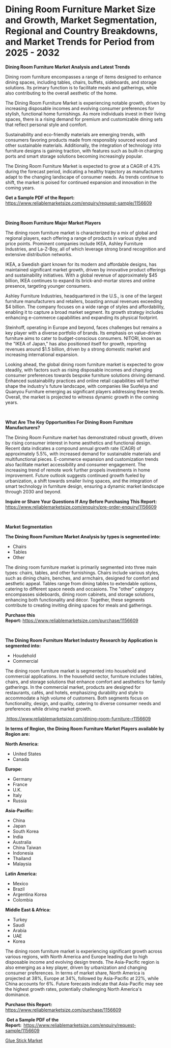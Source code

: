 <p><h1>Dining Room Furniture Market Size and Growth, Market Segmentation, Regional and Country Breakdowns, and Market Trends for Period from 2025 -  2032</h1></p><p><strong>Dining Room Furniture Market Analysis and Latest Trends</strong></p>
<p><p>Dining room furniture encompasses a range of items designed to enhance dining spaces, including tables, chairs, buffets, sideboards, and storage solutions. Its primary function is to facilitate meals and gatherings, while also contributing to the overall aesthetic of the home.</p><p>The Dining Room Furniture Market is experiencing notable growth, driven by increasing disposable incomes and evolving consumer preferences for stylish, functional home furnishings. As more individuals invest in their living spaces, there is a rising demand for premium and customizable dining sets that reflect personal style and comfort.</p><p>Sustainability and eco-friendly materials are emerging trends, with consumers favoring products made from responsibly sourced wood and other sustainable materials. Additionally, the integration of technology into furniture designs is gaining traction, with features such as built-in charging ports and smart storage solutions becoming increasingly popular.</p><p>The Dining Room Furniture Market is expected to grow at a CAGR of 4.3% during the forecast period, indicating a healthy trajectory as manufacturers adapt to the changing landscape of consumer needs. As trends continue to shift, the market is poised for continued expansion and innovation in the coming years.</p></p>
<p><strong>Get a Sample PDF of the Report:&nbsp;</strong> <a href="https://www.reliablemarketsize.com/enquiry/request-sample/1156609?utm_campaign=2293&utm_medium=2&utm_source=Github&utm_content=ia&utm_term=08022025&utm_id=dining-room-furniture">https://www.reliablemarketsize.com/enquiry/request-sample/1156609</a></p>
<p>&nbsp;</p>
<p><strong>Dining Room Furniture Major Market Players</strong></p>
<p><p>The dining room furniture market is characterized by a mix of global and regional players, each offering a range of products in various styles and price points. Prominent companies include IKEA, Ashley Furniture Industries, and La-Z-Boy, all of which leverage strong brand recognition and extensive distribution networks.</p><p>IKEA, a Swedish giant known for its modern and affordable designs, has maintained significant market growth, driven by innovative product offerings and sustainability initiatives. With a global revenue of approximately $45 billion, IKEA continues to expand its brick-and-mortar stores and online presence, targeting younger consumers.</p><p>Ashley Furniture Industries, headquartered in the U.S., is one of the largest furniture manufacturers and retailers, boasting annual revenues exceeding $4 billion. The company focuses on a wide range of styles and affordability, enabling it to capture a broad market segment. Its growth strategy includes enhancing e-commerce capabilities and expanding its physical footprint.</p><p>Steinhoff, operating in Europe and beyond, faces challenges but remains a key player with a diverse portfolio of brands. Its emphasis on value-driven furniture aims to cater to budget-conscious consumers. NITORI, known as the "IKEA of Japan," has also positioned itself for growth, reporting revenues around $1.5 billion, driven by a strong domestic market and increasing international expansion.</p><p>Looking ahead, the global dining room furniture market is expected to grow steadily, with factors such as rising disposable incomes and changing consumer preferences towards bespoke furniture solutions driving demand. Enhanced sustainability practices and online retail capabilities will further shape the industry's future landscape, with companies like Suofeiya and Quanyou Furniture emerging as significant players addressing these trends. Overall, the market is projected to witness dynamic growth in the coming years.</p></p>
<p>&nbsp;</p>
<p><strong>What Are The Key Opportunities For Dining Room Furniture Manufacturers?</strong></p>
<p><p>The Dining Room Furniture market has demonstrated robust growth, driven by rising consumer interest in home aesthetics and functional design. Recent data indicates a compound annual growth rate (CAGR) of approximately 5.5%, with increased demand for sustainable materials and multifunctional pieces. E-commerce expansion and customization trends also facilitate market accessibility and consumer engagement. The increasing trend of remote work further propels investments in home improvement. Future outlook suggests continued growth fueled by urbanization, a shift towards smaller living spaces, and the integration of smart technology in furniture design, ensuring a dynamic market landscape through 2030 and beyond.</p></p>
<p><strong>Inquire or Share Your Questions If Any Before Purchasing This Report:</strong> <a href="https://www.reliablemarketsize.com/enquiry/pre-order-enquiry/1156609?utm_campaign=2293&utm_medium=2&utm_source=Github&utm_content=ia&utm_term=08022025&utm_id=dining-room-furniture">https://www.reliablemarketsize.com/enquiry/pre-order-enquiry/1156609</a></p>
<p>&nbsp;</p>
<p><strong>Market Segmentation</strong></p>
<p><strong>The Dining Room Furniture Market Analysis by types is segmented into:</strong></p>
<p><ul><li>Chairs</li><li>Tables</li><li>Other</li></ul></p>
<p><p>The dining room furniture market is primarily segmented into three main types: chairs, tables, and other furnishings. Chairs include various styles, such as dining chairs, benches, and armchairs, designed for comfort and aesthetic appeal. Tables range from dining tables to extendable options, catering to different space needs and occasions. The "other" category encompasses sideboards, dining room cabinets, and storage solutions, enhancing both functionality and décor. Together, these segments contribute to creating inviting dining spaces for meals and gatherings.</p></p>
<p><strong>Purchase this Report:&nbsp;</strong><a href="https://www.reliablemarketsize.com/purchase/1156609?utm_campaign=2293&utm_medium=2&utm_source=Github&utm_content=ia&utm_term=08022025&utm_id=dining-room-furniture">https://www.reliablemarketsize.com/purchase/1156609</a></p>
<p>&nbsp;</p>
<p><strong>The Dining Room Furniture Market Industry Research by Application is segmented into:</strong></p>
<p><ul><li>Houdehold</li><li>Commercial</li></ul></p>
<p><p>The dining room furniture market is segmented into household and commercial applications. In the household sector, furniture includes tables, chairs, and storage solutions that enhance comfort and aesthetics for family gatherings. In the commercial market, products are designed for restaurants, cafés, and hotels, emphasizing durability and style to accommodate a high volume of customers. Both segments focus on functionality, design, and quality, catering to diverse consumer needs and preferences while driving market growth.</p></p>
<p><a href="https://www.reliablemarketsize.com/dining-room-furniture-r1156609?utm_campaign=2293&utm_medium=2&utm_source=Github&utm_content=ia&utm_term=08022025&utm_id=dining-room-furniture">&nbsp;https://www.reliablemarketsize.com/dining-room-furniture-r1156609</a></p>
<p><strong>In terms of Region, the Dining Room Furniture Market Players available by Region are:</strong></p>
<p>
    <p> <strong> North America: </strong>
        <ul>
            <li>United States</li>
            <li>Canada</li>
        </ul>
        </p> 
    <p> <strong> Europe: </strong>
        <ul>
            <li>Germany</li>
            <li>France</li>
            <li>U.K.</li>
            <li>Italy</li>
            <li>Russia</li>
        </ul>
        </p> 
    <p> <strong> Asia-Pacific: </strong>
        <ul>
            <li>China</li>
            <li>Japan</li>
            <li>South Korea</li>
            <li>India</li>
            <li>Australia</li>
            <li>China Taiwan</li>
            <li>Indonesia</li>
            <li>Thailand</li>
            <li>Malaysia</li>
        </ul>
        </p> 
    <p> <strong> Latin America: </strong>
        <ul>
            <li>Mexico</li>
            <li>Brazil</li>
            <li>Argentina Korea</li>
            <li>Colombia</li>
        </ul>
        </p> 
    <p> <strong> Middle East & Africa: </strong>
        <ul>
            <li>Turkey</li>
            <li>Saudi</li>
            <li>Arabia</li>
            <li>UAE</li>
            <li>Korea</li>
        </ul>
    </p>
    </p>
<p><p>The dining room furniture market is experiencing significant growth across various regions, with North America and Europe leading due to high disposable income and evolving design trends. The Asia-Pacific region is also emerging as a key player, driven by urbanization and changing consumer preferences. In terms of market share, North America is projected at 38%, Europe at 34%, followed by Asia-Pacific at 22%, while China accounts for 6%. Future forecasts indicate that Asia-Pacific may see the highest growth rates, potentially challenging North America's dominance.</p></p>
<p><strong>Purchase this Report: </strong><a href="https://www.reliablemarketsize.com/purchase/1156609?utm_campaign=2293&utm_medium=2&utm_source=Github&utm_content=ia&utm_term=08022025&utm_id=dining-room-furniture">https://www.reliablemarketsize.com/purchase/1156609</a></p>
<p>&nbsp;<strong>Get a Sample PDF of the Report:&nbsp;&nbsp;</strong><a href="https://www.reliablemarketsize.com/enquiry/request-sample/1156609?utm_campaign=2293&utm_medium=2&utm_source=Github&utm_content=ia&utm_term=08022025&utm_id=dining-room-furniture">https://www.reliablemarketsize.com/enquiry/request-sample/1156609</a></p>
<p><strong></strong></p>
<p><p><a href="https://github.com/bensemilia864/Market-Research-Report-List-1/blob/main/glue-stick-market.md?utm_campaign=2293&utm_medium=2&utm_source=Github&utm_content=ia&utm_term=08022025&utm_id=dining-room-furniture">Glue Stick Market</a></p></p>